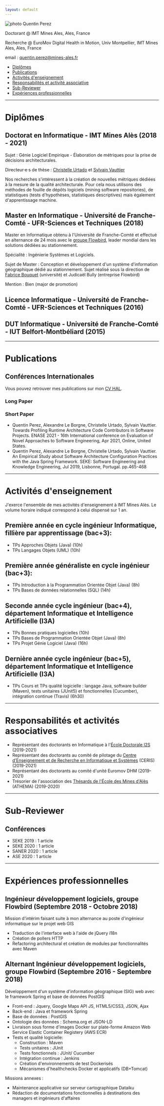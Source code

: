 ```yaml
---
layout: default
---
```

![photo Quentin Perez](https://cv.archives-ouvertes.fr/photo/762591/large?v=1616602965)

Doctorant @ IMT Mines Ales, Ales, France

Recherche @ EuroMov Digital Health in Motion, Univ Montpellier, IMT Mines Ales, Ales, France

email : [quentin.perez@mines-ales.fr](mailto:quentin.perez@mines-ales.fr)

- [Diplômes](#diplômes)
- [Publications](#publications)
- [Activités d'enseignement](#activités-denseignement)
- [Responsabilités et activité associative](#responsabilités-et-activités-associatives)
- [Sub-Reviewer](#sub-reviewer)
- [Expériences professionnelles](#expériences-professionnelles)

***
# Diplômes

## Doctorat en Informatique - IMT Mines Alès (2018 - 2021)

Sujet : Génie Logiciel Empirique - Élaboration de métriques pour la prise de décisions architecturales.

Directeur·e·s de thèse : [Christelle Urtado](http://www.lgi2p.mines-ales.fr/~urtado/) et [Sylvain Vauttier](https://sylvainvauttier.wp.imt.fr/)

Nos recherches s'intéressent à la création de nouvelles métriques dédiées à la mesure de la qualité architecturale. Pour cela nous utilisons des méthodes de fouille de dépôts logiciels (mining software repositories), de statistiques (tests d'hypothèses, statistiques descriptives) mais également d'apprentissage machine.

## Master en Informatique  - Université de Franche-Comté - UFR-Sciences et Techniques (2018)

Master en Informatique obtenu à l'Université de Franche-Comté et effectué en alternance de 24 mois avec le [groupe Flowbird](https://www.linkedin.com/company/flowbird-group/), leader mondial dans les solutions dédiées au stationnement.

Spécialité : Ingénierie Systèmes et Logiciels.

Sujet de Master : Conception et développement d'un système d'information géographique dédié au stationnement. Sujet réalisé sous la direction de [Fabrice Bouquet](https://members.femto-st.fr/fbouquet/) (université) et Judicaël Bully (entreprise Flowbird)

Mention : Bien (major de promotion)


## Licence Informatique - Université de Franche-Comté - UFR-Sciences et Techniques (2016)


## DUT Informatique - Université de Franche-Comté - IUT Belfort-Montbéliard (2015)

***

# Publications

## Conférences Internationales

Vous pouvez retrouver mes publications sur mon [CV HAL](https://cv.archives-ouvertes.fr/quentin-perez).

### Long Paper

### Short Paper
* Quentin Perez, Alexandre Le Borgne, Christelle Urtado, Sylvain Vauttier. Towards Profiling Runtime Architecture Code Contributors in Software Projects. ENASE 2021 - 16th International conference on Evaluation of Novel Approaches to Software Engineering, Apr 2021, Online, United States. 
* Quentin Perez, Alexandre Le Borgne, Christelle Urtado, Sylvain Vauttier. An Empirical Study about Software Architecture Configuration Practices with the Java Spring Framework. SEKE: Software Engineering and Knowledge Engineering, Jul 2019, Lisbonne, Portugal. pp.465-468

***

# Activités d'enseignement

J'exerce l'ensemble de mes activités d'enseignement à IMT Mines Alès. Le volume horaire indiqué correspond à celui dispensé sur 1 an.

## Première année en cycle ingénieur Informatique, fillière par apprentissage (bac+3):
* TPs Approches Objets (Java) (10h)
* TPs Langages Objets (UML) (10h)

## Première année généraliste en cycle ingénieur (bac+3):
* TPs Introduction à la Programmation Orientée Objet (Java) (8h)
* TPs Bases de données relationnelles (SQL) (14h)

## Seconde année cycle ingénieur (bac+4), département Informatique et Intelligence Artificielle (I3A)
* TPs Bonnes pratiques logicielles (10h)
* TPs Bases de Programmation Orientée Objet (Java) (8h)
* TPs Projet Génie Logiciel (Java) (16h)

## Dernière année cycle ingénieur (bac+5), département Informatique et Intelligence Artificielle (I3A)
* TPs Cours et TPs qualité logicielle : langage Java, software builder (Maven), tests unitaires (JUnit5) et fonctionnelles (Cucumber), intégration continue (Travis)  (6h30)

***
# Responsabilités et activités associatives
* Représentant des doctorants en Informatique à l'[École Doctorale I2S](https://edi2s.umontpellier.fr/) (2019-2021)
* Représentant des doctorants au comité de pilotage du [Centre d’Enseignement et de Recherche en Informatique et Systèmes](https://www.mines-ales.fr/ecole/imt-mines-ales/les-centres-de-recherche-et-denseignement/ceris) (CERIS) (2019-2021)
* Représentant des doctorants au comité d'unité Euromov DHM (2019-2021)
* Trésorier de l'association des [Thésards de l'École des Mines d'Alès](https://www.linkedin.com/in/athema-mines-al%C3%A8s-13b2a113b/) (ATHEMA) (2019-2020)

***
# Sub-Reviewer

## Conférences
* SEKE 2019 : 1 article 
* SEKE 2020 : 1 article
* SANER 2020 : 1 article
* ASE 2020 : 1 article

***

# Expériences professionnelles

## Ingénieur développement logiciels, groupe Flowbird (Septembre 2018 - Octobre 2018)

Mission d'intérim faisant suite à mon alternance au poste d'ingénieur informatique sur le projet web GIS
* Traduction de l'interface web à l'aide de jQuery i18n
* Création de pollers HTTP
* Refactoring architectural et création de modules par fonctionnalités avec Maven

## Alternant Ingénieur développement logiciels, groupe Flowbird (Septembre 2016 - Septembre 2018)

Développement d'un système d'information géographique (SIG) web avec le framework Spring et base de données PostGIS
* Front-end : Jquery, Google Maps API JS, HTML5/CSS3, JSON, Ajax
* Back-end : Java et framework Spring
* Base de données : PostGIS
* Ontologie des données : Schema.org et JSON-LD
* Livraison sous forme d'images Docker sur plate-forme Amazon Web Service Elastic Container Registery (AWS ECR)
* Tests et qualité logicielle:
  - Construction : Maven
  - Tests unitaires : JUnit
  - Tests fonctionnels : JUnit/ Cucumber
  - Intégration continue : Jenkins
  - Création d'environnements de test Dockerisés
  - Mécanismes d'healthchecks Docker et applicatifs (DB+Tomcat)

Missions annexes :
  - Maintenance applicative sur serveur cartographique Dataiku
  - Rédaction de documentations fonctionnelles à destinations des managers et ingénieurs d'affaires